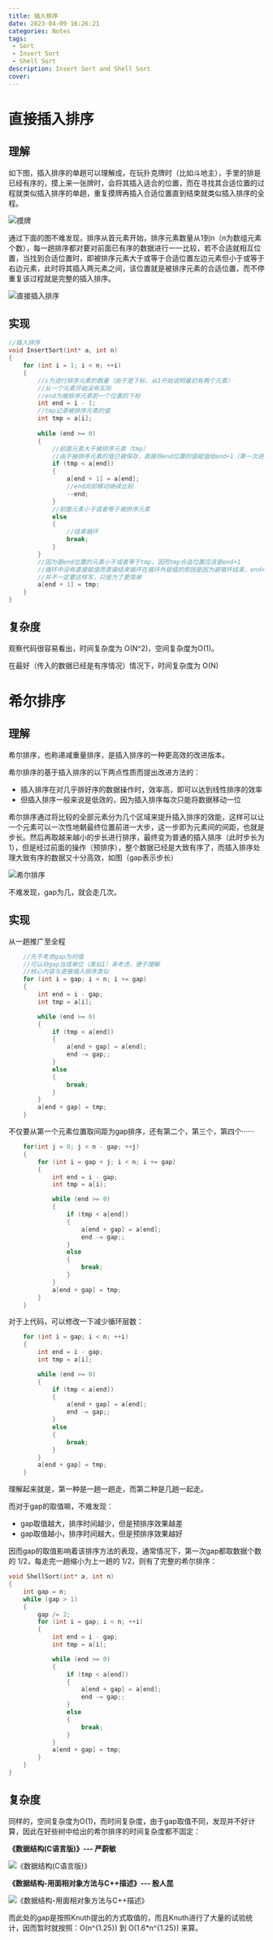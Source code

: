 ```yaml
---
title: 插入排序
date: 2023-04-09 16:26:21
categories: Notes
tags:
 - Sort
 - Insert Sort
 - Shell Sort
description: Insert Sort and Shell Sort
cover:
---
```


# 直接插入排序

## 理解

如下图，插入排序的单趟可以理解成，在玩扑克牌时（比如斗地主），手里的排是已经有序的，摸上来一张牌时，会将其插入适合的位置，而在寻找其合适位置的过程就类似插入排序的单趟，重复摸牌再插入合适位置直到结束就类似插入排序的全程。

![摸牌](https://raw.githubusercontent.com/Yukii2333/Images/main/blog_image/2.jpg "摸牌")

通过下面的图不难发现，排序从首元素开始，排序元素数量从1到n（n为数组元素个数），每一趟排序都对要对前面已有序的数据进行一一比较，若不合适就相互位置，当找到合适位置时，即被排序元素大于或等于合适位置左边元素但小于或等于右边元素，此时将其插入两元素之间，该位置就是被排序元素的合适位置，而不停重复该过程就是完整的插入排序。

![直接插入排序](https://raw.githubusercontent.com/Yukii2333/Images/main/blog_image/Insert.gif "直接插入排序")

## 实现

~~~C
//插入排序
void InsertSort(int* a, int n)
{
	for (int i = 1; i < n; ++i)
	{
        //i为进行排序元素的数量（由于是下标，从1开始说明最初有两个元素）
        //从一个元素开始没有实际
        //end为被排序元素前一个位置的下标
		int end = i - 1;
        //tmp记录被排序元素的值
		int tmp = a[i];
		
		while (end >= 0)
		{
            //前面元素大于被排序元素（tmp）
            //由于被排序元素的值已被保存，直接将end位置的值赋值给end+1（第一次进入就是被比较元素位置）位置
			if (tmp < a[end])
			{
				a[end + 1] = a[end];
                //end向前移动继续比较
				--end;
			}
            //前面元素小于或者等于被排序元素
			else
			{
                //结束循环
				break;
			}
		}
        //因为是end位置的元素小于或者等于tmp，因而tmp合适位置应该是end+1
        //循环中没有直接赋值而直接结束循环在循环外赋值的原因是因为避循环结束，end<0时的情况
        //并不一定要这样写，只是为了更简单
		a[end + 1] = tmp;
	}
}
~~~

## 复杂度

观察代码很容易看出，时间复杂度为 O(N^2)，空间复杂度为O(1)。

在最好（传入的数据已经是有序情况）情况下，时间复杂度为 O(N)



# 希尔排序

## 理解

希尔排序，也称递减重量排序，是插入排序的一种更高效的改进版本。

希尔排序的基于插入排序的以下两点性质而提出改进方法的：

* 插入排序在对几乎排好序的数据操作时，效率高，即可以达到线性排序的效率
* 但插入排序一般来说是低效的，因为插入排序每次只能将数据移动一位

希尔排序通过将比较的全部元素分为几个区域来提升插入排序的效能，这样可以让一个元素可以一次性地朝最终位置前进一大步，这一步即为元素间的间距，也就是步长。然后再取越来越小的步长进行排序，最终变为普通的插入排序（此时步长为1），但是经过前面的操作（预排序），整个数据已经是大致有序了，而插入排序处理大致有序的数据又十分高效，如图（gap表示步长）

![希尔排序](https://raw.githubusercontent.com/Yukii2333/Images/main/blog_image/Shell.jpg "希尔排序")

不难发现，gap为几，就会走几次。

## 实现

从一趟推广至全程

~~~c
	//先不考虑gap为何值
	//可以将gap当成单位（类似1）来考虑，便于理解
	//核心内容与直接插入排序类似
	for (int i = gap; i < n; i += gap)
	{
		int end = i - gap;
		int tmp = a[i];

		while (end >= 0)
		{
			if (tmp < a[end])
			{
				a[end + gap] = a[end];
				end -= gap;;
			}
			else
			{
				break;
			}
		}
		a[end + gap] = tmp;
	}
~~~

不仅要从第一个元素位置取间距为gap排序，还有第二个，第三个，第四个······

~~~C
	for(int j = 0; j < n - gap; ++j)
    {
        for (int i = gap + j; i < n; i += gap)
		{
			int end = i - gap;
			int tmp = a[i];

			while (end >= 0)
			{
				if (tmp < a[end])
				{
					a[end + gap] = a[end];
					end -= gap;;
				}
				else
				{
					break;
				}
			}
			a[end + gap] = tmp;
		}
    }
~~~

对于上代码，可以修改一下减少循环层数：

~~~C
	for (int i = gap; i < n; ++i)
	{
		int end = i - gap;
		int tmp = a[i];

		while (end >= 0)
		{
			if (tmp < a[end])
			{
				a[end + gap] = a[end];
				end -= gap;;
			}
			else
			{
				break;
			}
		}
		a[end + gap] = tmp;
	}
~~~

理解起来就是，第一种是一趟一趟走，而第二种是几趟一起走。

而对于gap的取值嘛，不难发现：

* gap取值越大，排序时间越少，但是预排序效果越差
* gap取值越小，排序时间越大，但是预排序效果越好

因而gap的取值影响着该排序方法的表现，通常情况下，第一次gap都取数据个数的 1/2，每走完一趟缩小为上一趟的 1/2，则有了完整的希尔排序：

~~~C
void ShellSort(int* a, int n)
{
	int gap = n;
	while (gap > 1)
	{
		gap /= 2;
		for (int i = gap; i < n; ++i)
		{
			int end = i - gap;
			int tmp = a[i];

			while (end >= 0)
			{
				if (tmp < a[end])
				{
					a[end + gap] = a[end];
					end -= gap;;
				}
				else
				{
					break;
				}
			}
			a[end + gap] = tmp;
		}
	}
}
~~~

## 复杂度

同样的，空间复杂度为O(1)，而时间复杂度，由于gap取值不同，发现并不好计算，因此在好些树中给出的希尔排序的时间复杂度都不固定：

 **《数据结构(C语言版)》--- 严蔚敏**

![《数据结构(C语言版)》](https://raw.githubusercontent.com/Yukii2333/Images/main/blog_image/%E4%B8%A5%E8%94%9A%E6%95%8F-%E5%B8%8C%E5%B0%94%E6%8E%92%E5%BA%8F.png "《数据结构(C语言版)》-")

  **《数据结构-用面相对象方法与C++描述》--- 殷人昆**

![《数据结构-用面相对象方法与C++描述》](https://raw.githubusercontent.com/Yukii2333/Images/main/blog_image/%E6%AE%B7%E4%BA%BA%E6%98%86-%E5%B8%8C%E5%B0%94%E6%8E%92%E5%BA%8F.png "《数据结构-用面相对象方法与C++描述》")

 而此处的gap是按照Knuth提出的方式取值的，而且Knuth进行了大量的试验统计，因而暂时就按照：O(n^{1.25}) 到 O(1.6*n^{1.25}) 来算。
